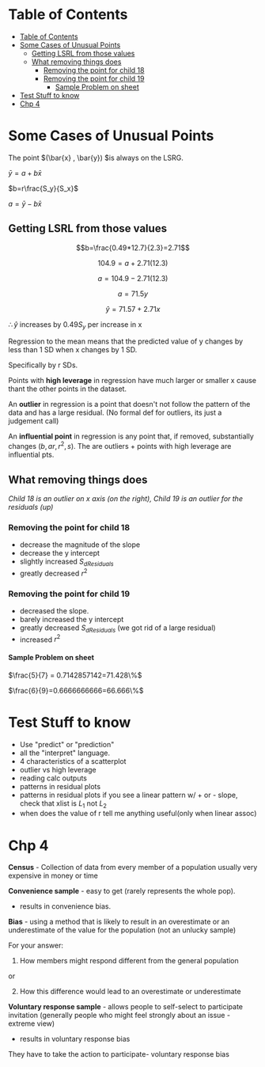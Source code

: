 # Table of Contents

- [Table of Contents](#table-of-contents)
- [Some Cases of Unusual Points](#some-cases-of-unusual-points)
  - [Getting LSRL from those values](#getting-lsrl-from-those-values)
  - [What removing things does](#what-removing-things-does)
    - [Removing the point for child 18](#removing-the-point-for-child-18)
    - [Removing the point for child 19](#removing-the-point-for-child-19)
      - [Sample Problem on sheet](#sample-problem-on-sheet)
- [Test Stuff to know](#test-stuff-to-know)
- [Chp 4](#chp-4)
  
# Some Cases of Unusual Points

The point $(\bar{x} , \bar{y}) $is always on the LSRG.

$\bar{y} =a +b \bar{x}$

$b=r\frac{S_y}{S_x}$

$a= \bar y -b \bar x$

## Getting LSRL from those values

$$b=\frac{0.49*12.7}{2.3}=2.71$$

$$104.9=a+2.71(12.3)$$

$$a=104.9-2.71(12.3)$$

$$a=71.5y$$

$$\hat{y}=71.57+2.71x$$

$\therefore \hat y$ increases by $0.49S_y$ per increase in x

Regression to the mean means that the predicted value of y changes by less than 1 SD when x changes by 1 SD.

Specifically by r SDs.

Points with **high leverage** in regression have much larger or smaller x cause thant the other points in the dataset.

An **outlier** in regression is a point that doesn't not follow the pattern of the data and has a large residual. (No formal def for outliers, its just a judgement call)

An **influential point** in regression is any point that, if removed, substantially changes $(b,a r,r^2,s)$. The are outliers + points with high leverage are influential pts.

## What removing things does

*Child 18 is an outlier on x axis (on the right), Child 19 is an outlier for the residuals (up)*

### Removing the point for child 18

- decrease the magnitude of the slope
- decrease the y intercept
- slightly increased $S_{d Residuals}$
- greatly decreased $r^2$

### Removing the point for child 19

- decreased the slope.
- barely increased the y intercept
- greatly decreased $S_{d Residuals}$ (we got rid of a large residual)
- increased $r^2$

#### Sample Problem on sheet

$\frac{5}{7} = 0.7142857142=71.428\%$

$\frac{6}{9}=0.6666666666=66.666\%$

# Test Stuff to know

- Use "predict" or "prediction"
- all the "interpret" language.
- 4 characteristics of a scatterplot
- outlier vs high leverage
- reading calc outputs
- patterns in residual plots
- patterns in residual plots if you see a linear pattern w/ + or - slope, check that xlist is $L_1$ not $L_2$
- when does the value of r tell me anything useful(only when linear assoc)
  
# Chp 4

**Census** - Collection of data from every member of a population usually very expensive in money or time

**Convenience sample** - easy to get (rarely represents the whole pop).

- results in convenience bias.

**Bias** - using a method that is likely to result in an overestimate or an underestimate of the value for the population (not an unlucky sample)

For your answer:

1. How members might respond different from the general population
   
or

2. How this difference would lead to an overestimate or underestimate

**Voluntary response sample** - allows people to self-select to participate invitation (generally people who might feel strongly about an issue - extreme view)

- results in voluntary response bias

They have to take the action to participate- voluntary response bias